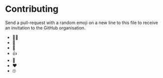 # Contributing

Send a pull-request with a random emoji on a new line to this file to receive an invitation to the GitHub organisation.

- 🏴‍☠️
- 👑
- 🧪 
- 👍 
- 🎂
- ❤️
- 🙄
